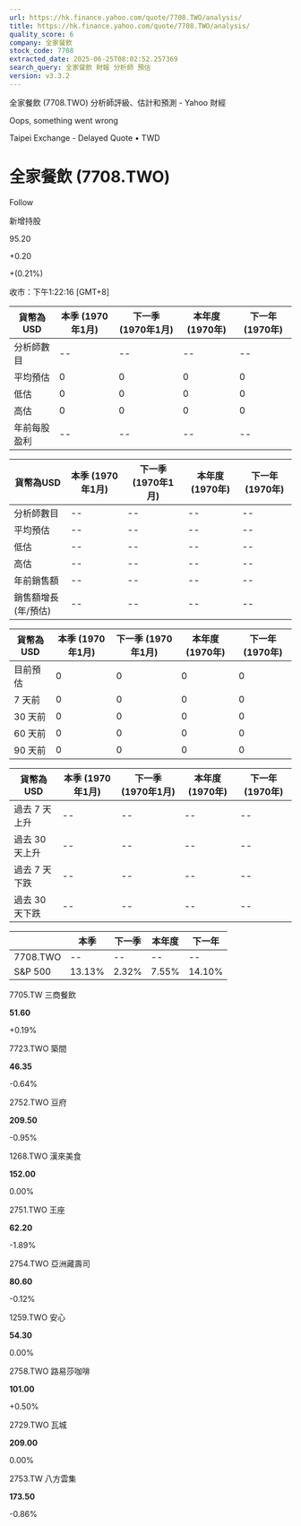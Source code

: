 ```yaml
---
url: https://hk.finance.yahoo.com/quote/7708.TWO/analysis/
title: https://hk.finance.yahoo.com/quote/7708.TWO/analysis/
quality_score: 6
company: 全家餐飲
stock_code: 7708
extracted_date: 2025-06-25T08:02:52.257369
search_query: 全家餐飲 財報 分析師 預估
version: v3.3.2
---
```


全家餐飲 (7708.TWO) 分析師評級、估計和預測 - Yahoo 財經


Oops, something went wrong

 

Taipei Exchange - Delayed Quote • TWD 

# 全家餐飲 (7708.TWO)

Follow

 

新增持股

95.20

+0.20

+(0.21%)

收市：下午1:22:16 [GMT+8]

| 貨幣為USD | 本季 (1970年1月) | 下一季 (1970年1月) | 本年度 (1970年) | 下一年 (1970年) |
| --- | --- | --- | --- | --- |
| 分析師數目 | -- | -- | -- | -- |
| 平均預估 | 0 | 0 | 0 | 0 |
| 低估 | 0 | 0 | 0 | 0 |
| 高估 | 0 | 0 | 0 | 0 |
| 年前每股盈利 | -- | -- | -- | -- |

| 貨幣為USD | 本季 (1970年1月) | 下一季 (1970年1月) | 本年度 (1970年) | 下一年 (1970年) |
| --- | --- | --- | --- | --- |
| 分析師數目 | -- | -- | -- | -- |
| 平均預估 | -- | -- | -- | -- |
| 低估 | -- | -- | -- | -- |
| 高估 | -- | -- | -- | -- |
| 年前銷售額 | -- | -- | -- | -- |
| 銷售額增長 (年/預估) | -- | -- | -- | -- |

| 貨幣為USD | 本季 (1970年1月) | 下一季 (1970年1月) | 本年度 (1970年) | 下一年 (1970年) |
| --- | --- | --- | --- | --- |
| 目前預估 | 0 | 0 | 0 | 0 |
| 7 天前 | 0 | 0 | 0 | 0 |
| 30 天前 | 0 | 0 | 0 | 0 |
| 60 天前 | 0 | 0 | 0 | 0 |
| 90 天前 | 0 | 0 | 0 | 0 |

| 貨幣為USD | 本季 (1970年1月) | 下一季 (1970年1月) | 本年度 (1970年) | 下一年 (1970年) |
| --- | --- | --- | --- | --- |
| 過去 7 天上升 | -- | -- | -- | -- |
| 過去 30 天上升 | -- | -- | -- | -- |
| 過去 7 天下跌 | -- | -- | -- | -- |
| 過去 30 天下跌 | -- | -- | -- | -- |

|  | 本季 | 下一季 | 本年度 | 下一年 |
| --- | --- | --- | --- | --- |
| 7708.TWO | -- | -- | -- | -- |
| S&P 500 | 13.13% | 2.32% | 7.55% | 14.10% |

7705.TW  三商餐飲

**51.60**

+0.19%

7723.TWO  築間

**46.35**

-0.64%

2752.TWO  豆府

**209.50**

-0.95%

1268.TWO  漢來美食

**152.00**

0.00%

2751.TWO  王座

**62.20**

-1.89%

2754.TWO  亞洲藏壽司

**80.60**

-0.12%

1259.TWO  安心

**54.30**

0.00%

2758.TWO  路易莎咖啡

**101.00**

+0.50%

2729.TWO  瓦城

**209.00**

0.00%

2753.TW  八方雲集

**173.50**

-0.86%